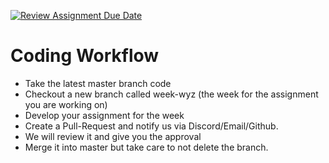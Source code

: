 [![Review Assignment Due Date](https://classroom.github.com/assets/deadline-readme-button-8d59dc4de5201274e310e4c54b9627a8934c3b88527886e3b421487c677d23eb.svg)](https://classroom.github.com/a/9tNzQ6qJ)
# Coding Workflow

- Take the latest master branch code
- Checkout a new branch called week-wyz (the week for the assignment you are working on)
- Develop your assignment for the week
- Create a Pull-Request and notify us via Discord/Email/Github.
- We will review it and give you the approval
- Merge it into master but take care to not delete the branch.
